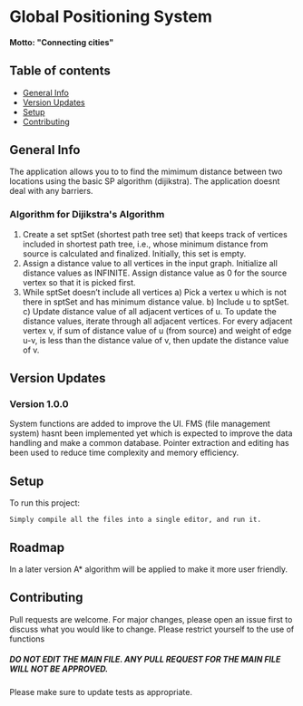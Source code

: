 # Global Positioning System

#### Motto: "Connecting cities"


## Table of contents
* [General Info](#general-info)
* [Version Updates](#version-updates)
* [Setup](#setup)
* [Contributing](#contributing)


## General Info
The application allows you to to find the mimimum distance between two locations using the basic SP algorithm (dijikstra). The application doesnt deal with any barriers. 

### Algorithm for Dijikstra's Algorithm
1) Create a set sptSet (shortest path tree set) that keeps track of vertices included in shortest path tree, i.e., whose minimum distance from source is calculated and finalized. Initially, this set is empty.
2) Assign a distance value to all vertices in the input graph. Initialize all distance values as INFINITE. Assign distance value as 0 for the source vertex so that it is picked first.
3) While sptSet doesn’t include all vertices
    a) Pick a vertex u which is not there in sptSet and has minimum distance value.
    b) Include u to sptSet.
    c) Update distance value of all adjacent vertices of u. To update the distance values, iterate through all adjacent vertices. For every adjacent vertex v, if sum of distance          value of u (from source) and weight of edge u-v, is less than the distance value of v, then update the distance value of v.



## Version Updates

### Version 1.0.0

System functions are added to improve the UI. FMS (file management system) hasnt been implemented yet which is expected to improve the data handling and make a common database. Pointer extraction and editing has been used to reduce time complexity and memory efficiency.


## Setup
To run this project:
```
Simply compile all the files into a single editor, and run it. 
```

## Roadmap
In a later version A* algorithm will be applied to make it more user friendly.

## Contributing
Pull requests are welcome. For major changes, please open an issue first to discuss what you would like to change. Please restrict yourself to the use of functions
##### DO NOT EDIT THE MAIN FILE. ANY PULL REQUEST FOR THE MAIN FILE WILL NOT BE APPROVED.


Please make sure to update tests as appropriate.

